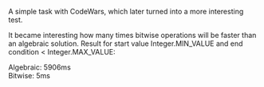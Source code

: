<p>A simple task with CodeWars, which later turned into a more interesting test.</p>

<p>It became interesting how many times bitwise operations will be faster than an algebraic solution. Result for start value Integer.MIN_VALUE and end condition < Integer.MAX_VALUE:</p>

Algebraic: 5906ms <br>
Bitwise: 5ms